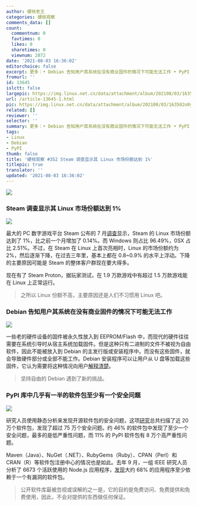 ```yaml
---
author: 硬核老王
categories: 硬核观察
comments_data: []
count:
  commentnum: 0
  favtimes: 0
  likes: 0
  sharetimes: 0
  viewnum: 2872
date: '2021-08-03 16:36:02'
editorchoice: false
excerpt: 更多：• Debian 告知用户其系统在没有商业固件的情况下可能无法工作 • PyPI 库中几乎有一半的软件包至少有一个安全问题
fromurl: ''
id: 13645
islctt: false
largepic: https://img.linux.net.cn/data/attachment/album/202108/03/163502o8ykzv81dr61dydw.jpg
url: /article-13645-1.html
pic: https://img.linux.net.cn/data/attachment/album/202108/03/163502o8ykzv81dr61dydw.jpg.thumb.jpg
related: []
reviewer: ''
selector: ''
summary: 更多：• Debian 告知用户其系统在没有商业固件的情况下可能无法工作 • PyPI 库中几乎有一半的软件包至少有一个安全问题
tags:
- Linux
- Debian
- PyPI
thumb: false
title: '硬核观察 #352 Steam 调查显示其 Linux 市场份额达到 1%'
titlepic: true
translator: ''
updated: '2021-08-03 16:36:02'
---
```


![](https://img.linux.net.cn/data/attachment/album/202108/03/163502o8ykzv81dr61dydw.jpg)


### Steam 调查显示其 Linux 市场份额达到 1%


![](https://img.linux.net.cn/data/attachment/album/202108/03/163514ln6xbgxgez8dred6.jpg)


最大的 PC 数字游戏平台 Steam 公布的 7 月[调查](https://store.steampowered.com/hwsurvey/Steam-Hardware-Software-Survey-Welcome-to-Steam)显示，Steam 的 Linux 市场份额达到了 1%，比之前一个月增加了 0.14%。而 Windows 则占比 96.49%，0SX 占比 2.51%。不过，在 Steam 在 Linux 上首次亮相时，Linux 的市场份额约为 2%，然后逐渐下降，在过去三年里，基本上都在 0.8~0.9% 的水平上浮动。下降的主要原因可能是 Steam 的整体客户群现在要大得多。


现在有了 Steam Proton，据玩家测试，在 1.9 万款游戏中有超过 1.5 万款游戏能在 Linux 上正常运行。



> 
> 之所以 Linux 份额不高，主要原因还是人们不习惯用 Linux 吧。
> 
> 
> 


### Debian 告知用户其系统在没有商业固件的情况下可能无法工作


![](https://img.linux.net.cn/data/attachment/album/202108/03/163535qm96hmmmpmzjn7th.jpg)


一些老的硬件设备的固件被永久性放入到 EEPROM/Flash 中，而现代的硬件往往需要在系统引导时从宿主系统加载固件。但是这种只有二进制的文件不被视为自由软件，因此不能被放入到 Debian 的主发行版或安装程序中。而没有这些固件，就会导致硬件部分或全部不能工作。Debian 安装程序可以让用户从 U 盘等加载这些固件，它认为需要将这种情况向用户[解释清楚](https://www.debian.org/releases/bullseye/amd64/ch02s02)。



> 
> 坚持自由的 Debian 遇到了新的挑战。
> 
> 
> 


### PyPI 库中几乎有一半的软件包至少有一个安全问题


![](https://img.linux.net.cn/data/attachment/album/202108/03/163551ebaappwb33jbvv24.jpg)


研究人员使用静态分析来发现开源软件包的安全问题，这项[研究](https://www.techradar.com/news/python-code-libraries-are-riddled-with-security-holes)总共扫描了近 20 万个软件包，发现了超过 75 万个安全问题。约 46% 的软件包中发现了至少一个安全问题，最多的是低严重性问题，而 11% 的 PyPI 软件包有 8 万个高严重性问题。


Maven（Java）、NuGet（.NET）、RubyGems（Ruby）、CPAN（Perl）和 CRAN（R）等软件包注册中心的情况也是如此。去年 9 月，一组 IEEE 研究人员分析了 6673 个活跃使用的 Node.js 应用程序，[发现](https://www.theregister.com/2020/09/25/npm_security_risks/)大约 68% 的应用程序至少依赖于一个有漏洞的软件包。



> 
> 公开软件库最被忽视或误解的之一是，它的目的是免费访问、免费提供和免费使用，因此，不会对提供的东西做任何保证。
> 
> 
>